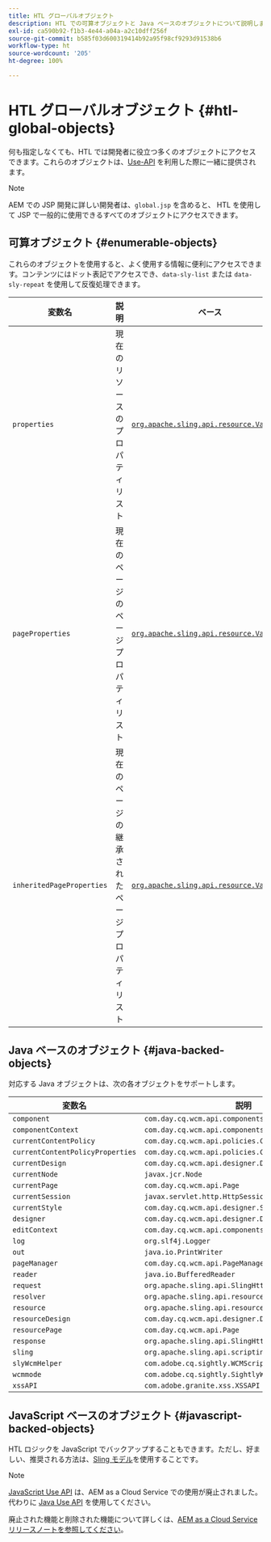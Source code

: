 ```yaml
---
title: HTL グローバルオブジェクト
description: HTL での可算オブジェクトと Java ベースのオブジェクトについて説明します。
exl-id: ca590b92-f1b3-4e44-a04a-a2c10dff256f
source-git-commit: b585f03d600319414b92a95f98cf9293d91538b6
workflow-type: ht
source-wordcount: '205'
ht-degree: 100%

---
```



# HTL グローバルオブジェクト {#htl-global-objects}

何も指定しなくても、HTL では開発者に役立つ多くのオブジェクトにアクセスできます。これらのオブジェクトは、[Use-API](java-use-api.md) を利用した際に一緒に提供されます。

>[!NOTE]
>
>AEM での JSP 開発に詳しい開発者は、`global.jsp` を含めると、 HTL を使用して JSP で一般的に使用できるすべてのオブジェクトにアクセスできます。

## 可算オブジェクト {#enumerable-objects}

これらのオブジェクトを使用すると、よく使用する情報に便利にアクセスできます。コンテンツにはドット表記でアクセスでき、`data-sly-list` または `data-sly-repeat` を使用して反復処理できます。

| 変数名 | 説明 | ベース |
|--- |--- |--- |
| `properties` | 現在のリソースのプロパティリスト | [`org.apache.sling.api.resource.ValueMap`](https://developer.adobe.com/experience-manager/reference-materials/6-5/javadoc/org/apache/sling/api/resource/ValueMap.html) |
| `pageProperties` | 現在のページのページプロパティリスト | [`org.apache.sling.api.resource.ValueMap`](https://developer.adobe.com/experience-manager/reference-materials/6-5/javadoc/org/apache/sling/api/resource/ValueMap.html) |
| `inheritedPageProperties` | 現在のページの継承されたページプロパティリスト | [`org.apache.sling.api.resource.ValueMap`](https://developer.adobe.com/experience-manager/reference-materials/6-5/javadoc/org/apache/sling/api/resource/ValueMap.html) |

## Java ベースのオブジェクト {#java-backed-objects}

対応する Java オブジェクトは、次の各オブジェクトをサポートします。

| 変数名 | 説明 |
|---|---|
| `component` | `com.day.cq.wcm.api.components.Component` |
| `componentContext` | `com.day.cq.wcm.api.components.ComponentContext` |
| `currentContentPolicy` | `com.day.cq.wcm.api.policies.ContentPolicy` |
| `currentContentPolicyProperties` | `com.day.cq.wcm.api.policies.ContentPolicy` |
| `currentDesign` | `com.day.cq.wcm.api.designer.Design` |
| `currentNode` | `javax.jcr.Node` |
| `currentPage` | `com.day.cq.wcm.api.Page` |
| `currentSession` | `javax.servlet.http.HttpSession` |
| `currentStyle` | `com.day.cq.wcm.api.designer.Style` |
| `designer` | `com.day.cq.wcm.api.designer.Designer` |
| `editContext` | `com.day.cq.wcm.api.components.EditContext` |
| `log` | `org.slf4j.Logger` |
| `out` | `java.io.PrintWriter` |
| `pageManager` | `com.day.cq.wcm.api.PageManager` |
| `reader` | `java.io.BufferedReader` |
| `request` | `org.apache.sling.api.SlingHttpServletRequest` |
| `resolver` | `org.apache.sling.api.resource.ResourceResolver` |
| `resource` | `org.apache.sling.api.resource.Resource` |
| `resourceDesign` | `com.day.cq.wcm.api.designer.Design` |
| `resourcePage` | `com.day.cq.wcm.api.Page` |
| `response` | `org.apache.sling.api.SlingHttpServletResponse` |
| `sling` | `org.apache.sling.api.scripting.SlingScriptHelper` |
| `slyWcmHelper` | `com.adobe.cq.sightly.WCMScriptHelper` |
| `wcmmode` | `com.adobe.cq.sightly.SightlyWCMMode` |
| `xssAPI` | `com.adobe.granite.xss.XSSAPI` |

## JavaScript ベースのオブジェクト {#javascript-backed-objects}

HTL ロジックを JavaScript でバックアップすることもできます。ただし、好ましい、推奨される方法は、[Sling モデル](https://sling.apache.org/documentation/bundles/models.html)を使用することです。

>[!NOTE]
>
>[JavaScript Use API](https://github.com/adobe/htl-spec/blob/master/SPECIFICATION.md#42-javascript-use-api) は、AEM as a Cloud Service での使用が廃止されました。代わりに [Java Use API](https://experienceleague.adobe.com/ja/docs/experience-manager-htl/content/java-use-ap) を使用してください。
>
>廃止された機能と削除された機能について詳しくは、[AEM as a Cloud Service リリースノートを参照してください](https://experienceleague.adobe.com/ja/docs/experience-manager-cloud-service/content/release-notes/deprecated-removed-features)。

